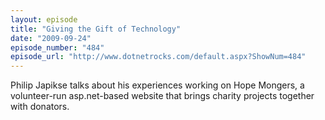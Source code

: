 ```yaml
---
layout: episode
title: "Giving the Gift of Technology"
date: "2009-09-24"
episode_number: "484"
episode_url: "http://www.dotnetrocks.com/default.aspx?ShowNum=484"
---
```


Philip Japikse talks about his experiences working on Hope Mongers, a volunteer-run asp.net-based website that brings charity projects together with donators.
